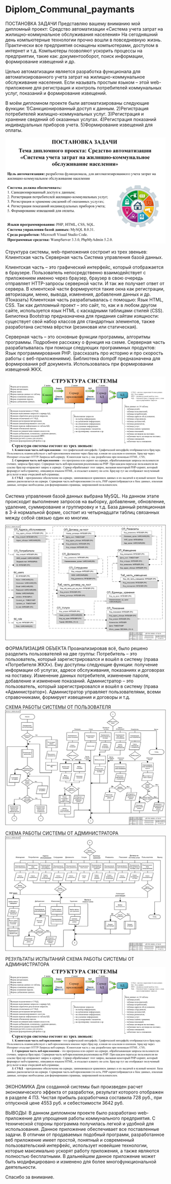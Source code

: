 # Diplom_Communal_paymants

ПОСТАНОВКА ЗАДАЧИ
Представляю вашему вниманию мой дипломный проект: Средство автоматизации «Система учета затрат на жилищно-коммунальное обслуживания населения»
На сегодняшний день компьютерные технологии прочно вошли в повседневную жизнь. Практически все предприятия оснащены компьютерами, доступом в интернет и т.д. Компьютеры позволяют ускорить процессы на предприятии, такие как: документооборот, поиск информации, формирование извещений и др.

Целью автоматизации является разработка функционала для автоматизированного учета затрат на жилищно-коммунальное обслуживание населения. Если называть простым языком – этой web-приложение для регистрация и контроль потребителей коммунальных услуг, показаний и формирование извещений.

В моём дипломном проекте были автоматизированы следующие функции:
1)Санкционированный доступ к данным.
2)Регистрация потребителей жилищно-коммунальных услуг.
3)Регистрация и хранение сведений об оказанных услугах.
4)Регистрация показаний индивидуальных приборов учета.
5)Формирование извещений для оплаты.

<!-- Плакат 1 -->
![Image alt](https://github.com/vitas26072001/Diplom_Communal_paymants/raw/main/Photo/image1.png)

Структура системы, web-приложения состроит из трех звеньев:
Клиентская часть
Серверная часть
Система управления базой данных.

Клиентская часть – это графический интерфейс, который отображается в браузере. Пользователь непосредственно взаимодействует с приложением именно через браузер, браузер в свою очередь отправляет HTTP-запросы серверной части. И так же получает ответ от сервера.
В клиентской части формируются такие окна как регистрации, авторизации, меню, вывода, изменения, добавления данных и др. (Показать) 
Клиентская часть разрабатывалась с помощью:
Язык HTML, CSS. Так как дипломный проект – это сайт, то, как и в любом другом сайте, используется язык HTML с каскадными таблицами стилей (CSS). 
Билиотека Bootstrap предназначена для придания сайтам изящности: существует свой набор классов для стандартных элементов, также разработана система вёрстки (резиновая или статическая).

Серверная часть – это основные функции программы, алгоритмы программы. Подробнее расскажу о функция на схеме. Серверная часть разрабатывалась при помощи следующих программных продуктов:
Язык программирования PHP. (рассказать про историю и про скорость работы с веб-приложениями).
Библиотека dompdf предназначена для формирования pdf документа. Использовалась при формировании извещений ЖКХ.

<!-- Плакат2 -->
![Image alt](https://github.com/vitas26072001/Diplom_Communal_paymants/raw/main/Photo/image3.png)

Система управления базой данных выбрана МySQL. На данном этапе происходит выполнение запросов на выборку, добавление, обновление, удаление, суммирование и группировку и т.д. 
База данный реляционная в 3-й нормальной форме, состоит из четырнадцати таблиц связанных между собой связью один ко многим. 

<!-- Плакат 3 -->
![Image alt](https://github.com/vitas26072001/Diplom_Communal_paymants/raw/main/Photo/image6.png)

ФОРМАЛИЗАЦИЯ ОБЪЕКТА
Проанализировав всё, было решено разделить пользователей на две группы:
Потребитель – это пользователь, который зарегистрировался и вошёл в систему (права «Потребителя ЖКХ»). Ему доступны следующие функции: получение информации об услугах, адресе обслуживания, показаниях и договорах на поставку. Изменение данных потребителя, изменение пароля, добавление и изменение показаний.
Администратор – это пользователь, который зарегистрировался и вошёл в систему (права «Администратор»). Администратор управляет пользователями, всеми справочниками, формирует извещения и договоры и т.д.

<!-- Плакат 4 -->
СХЕМА РАБОТЫ СИСТЕМЫ ОТ ПОЛЬЗОВАТЕЛЯ
![Image alt](https://github.com/vitas26072001/Diplom_Communal_paymants/raw/main/Photo/image4.png)

<!-- Плакат 5 -->
СХЕМА РАБОТЫ СИСТЕМЫ ОТ АДМИНИСТРАТОРА
![Image alt](https://github.com/vitas26072001/Diplom_Communal_paymants/raw/main/Photo/image5.png)

<!-- Плакат 6 -->
РЕЗУЛЬТАТЫ ИСПЫТАНИЙ
СХЕМА РАБОТЫ СИСТЕМЫ ОТ АДМИНИСТРАТОРА
![Image alt](https://github.com/vitas26072001/Diplom_Communal_paymants/raw/main/Photo/image3.png)

ЭКОНОМИКА
Для созданной системы был произведен расчет экономического эффекта от разработки, результат которого отображен в разделе 4 ПЗ. Чистая прибыль разработчика составила 728 руб., при отпускной цене 4553 руб. и себестоимости 3642 руб.

ВЫВОДЫ:
В данном дипломном проекте было разработано web-приложение для упрощения работы коммунального предприятия. 
С технической стороны программа получилась легкой и удобной для использования. Данное приложение обеспечивает все поставленные задачи.
В отличии от продаваемых подобный программ, разработанное веб приложение имеет простой, понятный и современный пользовательский интерфейс, использует новейшие технологии, которые максимально ускорят работу приложения, а также являются полностью бесплатными.
В дальнейшем данное приложение может быть модифицировано и изменено для более многофункциональной деятельности.

Спасибо за внимание.
